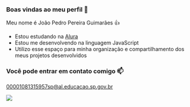 ### Boas vindas ao meu perfil 💙

Meu nome é João Pedro Pereira Guimarães 👍

- Estou estudando na [Alura](https://www.alura.com.br)
- Estou me desenvolvendo na linguagem JavaScript
- Utilizo esse espaço para minha organização e compartilhamento dos meus projetos desenvolvidos

### Você pode entrar em contato comigo 📫

00001081315957sp@al.educacao.sp.gov.br


![](https://tenor.com/ujRWndWg2mQ.gif)

